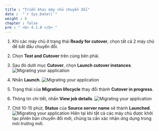 ```yaml
---
title : "Triển khai máy chủ chuyển đổi"
date :  "`r Sys.Date()`" 
weight : 8
chapter : false
pre : " <b> 4.1.8 </b> "
---
```

1. Khi các máy chủ ở trạng thái **Ready for cutover**, chọn tất cả 2 máy chủ để bắt đầu chuyển đổi. 
2. Chọn **Test and Cutover** trên cùng bên phải.
3. Sau đó dưới mục **Cutover**, chọn **Launch cutover instances**.
![Migrating your application](../../../../images/4.migrateinfra/4.1migrateapp/4.1.8cutover/4.1.8.1cutover.png?width=90pc)

4. Nhấn **Launch**.
![Migrating your application](../../../../images/4.migrateinfra/4.1migrateapp/4.1.8cutover/4.1.8.2cutover.png?width=90pc)

5. Trạng thái của **Migration lifecycle** thay đổi thành **Cutover in progress**.
6. Thông tin chi tiết, nhấn **View job details**.
![Migrating your application](../../../../images/4.migrateinfra/4.1migrateapp/4.1.8cutover/4.1.8.3cutover.png?width=90pc)

7. Chờ 10-15 phút, **Status** của **Source server name** sẽ thành **Launched**.
![Migrating your application](../../../../images/4.migrateinfra/4.1migrateapp/4.1.8cutover/4.1.8.4cutover.png?width=90pc)
Hiện tại khi tất cả các máy chủ được khởi tạo phiên bản chuyển đổi mới, chúng ta cần xác nhận ứng dụng trong môi trường mới.
